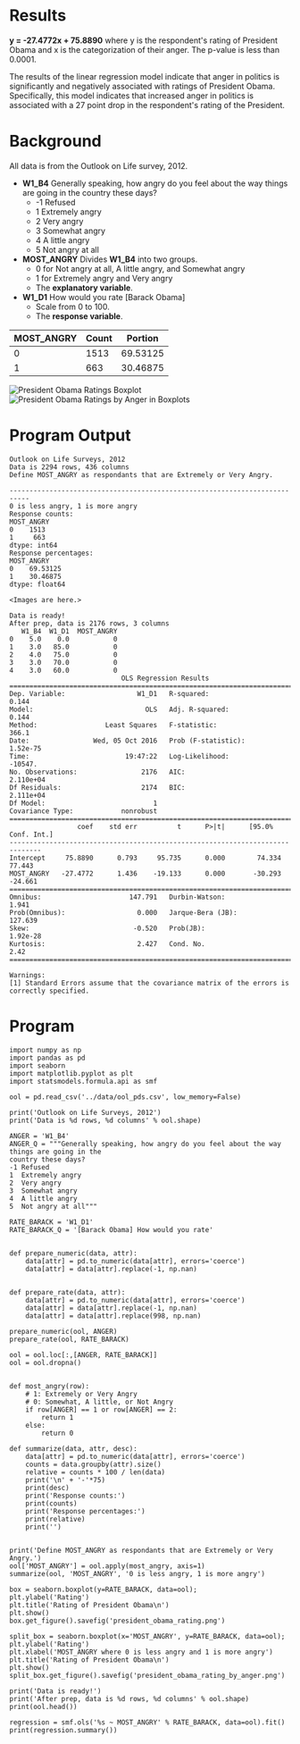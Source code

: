 
# Results
**y = -27.4772x + 75.8890** where y is the respondent's rating of President Obama and x is the categorization of their anger.
The p-value is less than 0.0001.

The results of the linear regression model indicate that anger in politics is significantly and negatively associated
with ratings of President Obama. Specifically, this model indicates that increased anger in politics is associated with
a 27 point drop in the respondent's rating of the President.

# Background
All data is from the Outlook on Life survey, 2012.

* **W1_B4** Generally speaking, how angry do you feel about the way things are going in the country these days?
  * -1 Refused
  * 1  Extremely angry
  * 2  Very angry
  * 3  Somewhat angry
  * 4  A little angry
  * 5  Not angry at all
* **MOST_ANGRY** Divides **W1_B4** into two groups.
  * 0 for Not angry at all, A little angry, and Somewhat angry
  * 1 for Extremely angry and Very angry
  * The **explanatory variable**.
* **W1_D1** How would you rate [Barack Obama]
  * Scale from 0 to 100.
  * The **response variable**.

MOST_ANGRY | Count | Portion
---|---|---
0  | 1513 | 69.53125
1  |  663 | 30.46875

![President Obama Ratings Boxplot](president_obama_rating.png)
![President Obama Ratings by Anger in Boxplots](president_obama_rating_by_anger.png)

# Program Output

```
Outlook on Life Surveys, 2012
Data is 2294 rows, 436 columns
Define MOST_ANGRY as respondants that are Extremely or Very Angry.

---------------------------------------------------------------------------
0 is less angry, 1 is more angry
Response counts:
MOST_ANGRY
0    1513
1     663
dtype: int64
Response percentages:
MOST_ANGRY
0    69.53125
1    30.46875
dtype: float64

<Images are here.>

Data is ready!
After prep, data is 2176 rows, 3 columns
   W1_B4  W1_D1  MOST_ANGRY
0    5.0    0.0           0
1    3.0   85.0           0
2    4.0   75.0           0
3    3.0   70.0           0
4    3.0   60.0           0
                            OLS Regression Results
==============================================================================
Dep. Variable:                  W1_D1   R-squared:                       0.144
Model:                            OLS   Adj. R-squared:                  0.144
Method:                 Least Squares   F-statistic:                     366.1
Date:                Wed, 05 Oct 2016   Prob (F-statistic):           1.52e-75
Time:                        19:47:22   Log-Likelihood:                -10547.
No. Observations:                2176   AIC:                         2.110e+04
Df Residuals:                    2174   BIC:                         2.111e+04
Df Model:                           1
Covariance Type:            nonrobust
==============================================================================
                 coef    std err          t      P>|t|      [95.0% Conf. Int.]
------------------------------------------------------------------------------
Intercept     75.8890      0.793     95.735      0.000        74.334    77.443
MOST_ANGRY   -27.4772      1.436    -19.133      0.000       -30.293   -24.661
==============================================================================
Omnibus:                      147.791   Durbin-Watson:                   1.941
Prob(Omnibus):                  0.000   Jarque-Bera (JB):              127.639
Skew:                          -0.520   Prob(JB):                     1.92e-28
Kurtosis:                       2.427   Cond. No.                         2.42
==============================================================================

Warnings:
[1] Standard Errors assume that the covariance matrix of the errors is correctly specified.
```

# Program
```
import numpy as np
import pandas as pd
import seaborn
import matplotlib.pyplot as plt
import statsmodels.formula.api as smf

ool = pd.read_csv('../data/ool_pds.csv', low_memory=False)

print('Outlook on Life Surveys, 2012')
print('Data is %d rows, %d columns' % ool.shape)

ANGER = 'W1_B4'
ANGER_Q = """Generally speaking, how angry do you feel about the way things are going in the
country these days?
-1 Refused
1  Extremely angry
2  Very angry
3  Somewhat angry
4  A little angry
5  Not angry at all"""

RATE_BARACK = 'W1_D1'
RATE_BARACK_Q = '[Barack Obama] How would you rate'


def prepare_numeric(data, attr):
    data[attr] = pd.to_numeric(data[attr], errors='coerce')
    data[attr] = data[attr].replace(-1, np.nan)


def prepare_rate(data, attr):
    data[attr] = pd.to_numeric(data[attr], errors='coerce')
    data[attr] = data[attr].replace(-1, np.nan)
    data[attr] = data[attr].replace(998, np.nan)

prepare_numeric(ool, ANGER)
prepare_rate(ool, RATE_BARACK)

ool = ool.loc[:,[ANGER, RATE_BARACK]]
ool = ool.dropna()


def most_angry(row):
    # 1: Extremely or Very Angry
    # 0: Somewhat, A little, or Not Angry
    if row[ANGER] == 1 or row[ANGER] == 2:
        return 1
    else:
        return 0

def summarize(data, attr, desc):
    data[attr] = pd.to_numeric(data[attr], errors='coerce')
    counts = data.groupby(attr).size()
    relative = counts * 100 / len(data)
    print('\n' + '-'*75)
    print(desc)
    print('Response counts:')
    print(counts)
    print('Response percentages:')
    print(relative)
    print('')


print('Define MOST_ANGRY as respondants that are Extremely or Very Angry.')
ool['MOST_ANGRY'] = ool.apply(most_angry, axis=1)
summarize(ool, 'MOST_ANGRY', '0 is less angry, 1 is more angry')

box = seaborn.boxplot(y=RATE_BARACK, data=ool);
plt.ylabel('Rating')
plt.title('Rating of President Obama\n')
plt.show()
box.get_figure().savefig('president_obama_rating.png')

split_box = seaborn.boxplot(x='MOST_ANGRY', y=RATE_BARACK, data=ool);
plt.ylabel('Rating')
plt.xlabel('MOST_ANGRY where 0 is less angry and 1 is more angry')
plt.title('Rating of President Obama\n')
plt.show()
split_box.get_figure().savefig('president_obama_rating_by_anger.png')

print('Data is ready!')
print('After prep, data is %d rows, %d columns' % ool.shape)
print(ool.head())

regression = smf.ols('%s ~ MOST_ANGRY' % RATE_BARACK, data=ool).fit()
print(regression.summary())
```
